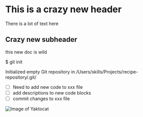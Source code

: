 # This is a crazy new header
There is a lot of text here
## Crazy new subheader
this new doc is wild

$ git init

Initialized empty Git repository in /Users/skills/Projects/recipe-repository/.git/

- [ ] Need to add new code to xxx file
- [ ] add descriptions to new code blocks
- [ ] commit changes to xxx file

![Image of Yaktocat](https://octodex.github.com/images/yaktocat.png)
